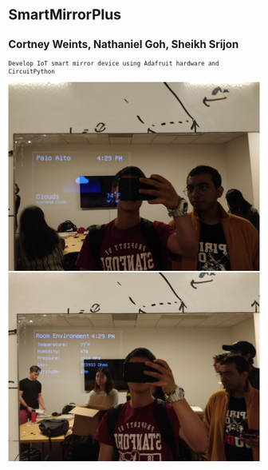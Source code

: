 # SmartMirrorPlus
## Cortney Weints, Nathaniel Goh, Sheikh Srijon
```
Develop IoT smart mirror device using Adafruit hardware and CircuitPython
``` 
![SAM32](https://github.com/nathgoh/SmartMirrorPlus/blob/master/IMG_20190919_163033.jpg)
![SAM32](https://github.com/nathgoh/SmartMirrorPlus/blob/master/IMG_20190919_162930.jpg)
